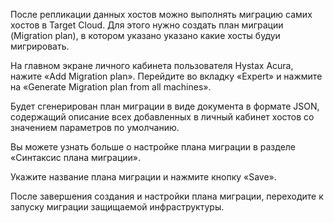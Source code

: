 После репликации данных хостов можно выполнять миграцию самих хостов в Target Cloud. Для этого нужно создать план миграции (Migration plan), в котором указано указано какие хосты будуи мигрировать.

На главном экране личного кабинета пользователя Hystax Acura, нажите «Add Migration plan». Перейдите во вкладку «Expert» и нажмите на «Generate Migration plan from all machines».

Будет сгенерирован план миграции в виде документа в формате JSON, содержащий описание всех добавленных в личный кабинет хостов со значением параметров по умолчанию.

Вы можете узнать больше о настройке плана миграции в разделе «Синтаксис плана миграции».

Укажите название плана миграции и нажмите кнопку «Save».

После завершения создания и настройки плана миграции, переходите к запуску миграции защищаемой инфраструктуры.
